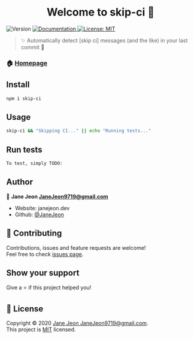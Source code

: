 <h1 align="center">Welcome to skip-ci 👋</h1>
<p>
  <img alt="Version" src="https://img.shields.io/badge/version-1.0.0-blue.svg?cacheSeconds=2592000" />
  <a href="https://janejeon.github.io/skip-ci" target="_blank">
    <img alt="Documentation" src="https://img.shields.io/badge/documentation-yes-brightgreen.svg" />
  </a>
  <a href="https://github.com/JaneJeon/skip-ci/blob/master/LICENSE" target="_blank">
    <img alt="License: MIT" src="https://img.shields.io/badge/License-MIT-yellow.svg" />
  </a>
</p>

> ✨ Automatically detect [skip ci] messages (and the like) in your last commit 🎉

### 🏠 [Homepage](https://github.com/JaneJeon/skip-ci)

## Install

```sh
npm i skip-ci
```

## Usage

```sh
skip-ci && "Skipping CI..." || echo "Running tests..."
```

## Run tests

```sh
To test, simply TODO:
```

## Author

👤 **Jane Jeon <JaneJeon9719@gmail.com>**

- Website: janejeon.dev
- Github: [@JaneJeon](https://github.com/JaneJeon)

## 🤝 Contributing

Contributions, issues and feature requests are welcome!<br />Feel free to check [issues page](https://github.com/JaneJeon/skip-ci/issues).

## Show your support

Give a ⭐️ if this project helped you!

## 📝 License

Copyright © 2020 [Jane Jeon <JaneJeon9719@gmail.com>](https://github.com/JaneJeon).<br />
This project is [MIT](https://github.com/JaneJeon/skip-ci/blob/master/LICENSE) licensed.
